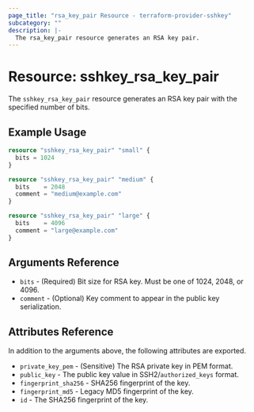 ```yaml
---
page_title: "rsa_key_pair Resource - terraform-provider-sshkey"
subcategory: ""
description: |-
  The rsa_key_pair resource generates an RSA key pair.
---
```


# Resource: sshkey_rsa_key_pair

The `sshkey_rsa_key_pair` resource generates an RSA key pair with the specified
number of bits.

## Example Usage

```terraform
resource "sshkey_rsa_key_pair" "small" {
  bits = 1024
}

resource "sshkey_rsa_key_pair" "medium" {
  bits    = 2048
  comment = "medium@example.com"
}

resource "sshkey_rsa_key_pair" "large" {
  bits    = 4096
  comment = "large@example.com"
}
```

## Arguments Reference

- `bits` - (Required) Bit size for RSA key. Must be one of 1024, 2048, or 4096.
- `comment` - (Optional) Key comment to appear in the public key serialization.

## Attributes Reference

In addition to the arguments above, the following attributes are exported.

- `private_key_pem` - (Sensitive) The RSA private key in PEM format.
- `public_key` - The public key value in SSH2/`authorized_keys` format.
- `fingerprint_sha256` - SHA256 fingerprint of the key.
- `fingerprint_md5` - Legacy MD5 fingerprint of the key.
- `id` - The SHA256 fingerprint of the key.
